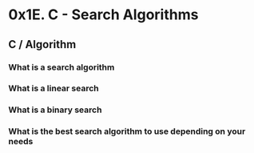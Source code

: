 # 0x1E. C - Search Algorithms
## C / Algorithm
### What is a search algorithm
### What is a linear search
### What is a binary search
### What is the best search algorithm to use depending on your needs
